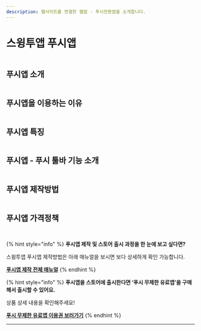 ```yaml
---
description: 웹사이트를 연결한 웹앱 - 푸시전용앱을 소개합니다.
---
```


# 스윙투앱 푸시앱

<figure><img src="../../../.gitbook/assets/구분선 (2).PNG" alt=""><figcaption></figcaption></figure>

## 푸시앱 소개

<figure><img src="../../../.gitbook/assets/푸시앱1 (1).png" alt=""><figcaption></figcaption></figure>



## 푸시앱을 이용하는 이유

<figure><img src="../../../.gitbook/assets/푸시앱2 (1).png" alt=""><figcaption></figcaption></figure>



## 푸시앱 특징

<figure><img src="../../../.gitbook/assets/푸시앱3 (1).png" alt=""><figcaption></figcaption></figure>



## 푸시앱 - 푸시 툴바 기능 소개

<figure><img src="../../../.gitbook/assets/Info_toolbar_Main_800.png" alt=""><figcaption></figcaption></figure>



## 푸시앱 제작방법

<figure><img src="../../../.gitbook/assets/푸시앱-제작방법.png" alt=""><figcaption></figcaption></figure>



## 푸시앱 가격정책

<figure><img src="../../../.gitbook/assets/푸시앱-가격정책.png" alt=""><figcaption></figcaption></figure>

<figure><img src="../../../.gitbook/assets/구분선 (2).PNG" alt=""><figcaption></figcaption></figure>

{% hint style="info" %}
**푸시앱 제작 및 스토어 출시 과정을 한 눈에 보고 싶다면?**

스윙투앱 푸시앱 제작방법은 아래 매뉴얼을 보시면 보다 상세하게 확인 가능합니다.

****[**푸시앱 제작 전체 매뉴얼**](https://help-7.gitbook.io/undefined/manual/v3/webapp/push)****
{% endhint %}

{% hint style="info" %}
**푸시앱을 스토어에 출시한다면 ‘푸시 무제한 유료앱’을 구매해서 출시할 수 있어요.**

상품 상세 내용을 확인해주세요!

****[**푸시 무제한 유료앱 이용권 보러가기**](https://help-7.gitbook.io/undefined/manual/appmanage/pay/push-unlimited)****
{% endhint %}

****


